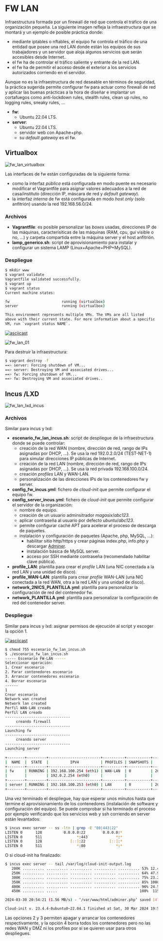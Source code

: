 # FW LAN

Infraestructura formada por un firewall de red que controla el tráfico de una organización pequeña. La siguiente imagen refleja la infraestructura que se montará y un ejemplo de posible práctica donde:

- mediante iptables o nftables, el equipo fw controla el tráfico de una entidad que posee una red LAN donde están los equipos de sus trabajadores y un servidor que aloja algunos servicios que serán accesibles desde Internet..
- el fw ha de controlar el tráfico saliente y entrante de la red LAN.
- el fw ha de permitir el acceso desde el exterior a los servicios autorizados corriendo en el servidor.

Aunque no es la infraestructura de red deseable en términos de seguridad, la práctica sugerida permite configurar fw para actuar como firewall de red y aplicar las buenas prácticas a la hora de diseñar e implantar un cortafuegos como anti-lockdown rules, stealth rules, clean up rules, no logging rules, sneaky rules, ...

- **fw**:
  - Ubuntu 22.04 LTS.
- **server**:
  - Ubuntu 22.04 LTS.
  - servidor web con Apache+php.
  - su *default gateway* es el fw.

## Virtualbox

![fw_lan_virtualbox](imagenes/fw_lan_virtualbox.svg)

Las interfaces de fw están configuradas de la siguiente forma:

- como la interfaz *pública* está configurada en modo puente es necesario modificar el Vagrantfile para asignar valores adecuados a la red de casa/instituto (dirección IP, máscara de red y *default gateway*).
- la interfaz *interna* de fw está configurada en modo *host only* (solo anfitrión) usando la red 192.168.56.0/24.

### Archivos

- **Vagrantfile**: es posible personalizar las *boxes* usadas, direcciones IP de las máquinas, caracterísiticas de las máquinas (RAM, cpu, gui visible o no, ...) y carpeta compartida entre la máquina server y el host anfitrión.
- **lamp_generico.sh**: script de aprovisionamiento para instalar y configurar un sistema LAMP (Linux+Apache+PHP+MySQL).

### Despliegue

```bash
$ mkdir www
$ vagrant validate
Vagrantfile validated successfully.
$ vagrant up
$ vagrant status
Current machine states:

fw                        running (virtualbox)
server                    running (virtualbox)

This environment represents multiple VMs. The VMs are all listed
above with their current state. For more information about a specific
VM, run `vagrant status NAME`.
```

[![asciicast](https://asciinema.org/a/7ywjBXEQ7tEsFXIaOQlevbIqc.svg)](https://asciinema.org/a/7ywjBXEQ7tEsFXIaOQlevbIqc)

![fw_lan_01](imagenes/fw_lan_01.png)

Para destruir la infraestructura:

```bash
$ vagrant destroy -f
==> server: Forcing shutdown of VM...
==> server: Destroying VM and associated drives...
==> fw: Forcing shutdown of VM...
==> fw: Destroying VM and associated drives..
```

## Incus /LXD

![fw_lan_lxd_incus](imagenes/fw_lan_lxd_incus.svg)

### Archivos

Similar para incus y lxd:

- **escenario_fw_lan_incus.sh**: script de despliegue de la infraestructura donde se puede controlar:
  - creación de la red WAN (nombre, dirección de red, rango de IPs asignadas por DHCP, ...). Se usa la red 192.0.2.0/24 (TEST-NET-1) para simular direcciones IP públicas de Internet.
  - creación de la red LAN (nombre, dirección de red, rango de IPs asignadas por DHCP, ...). Se usa la red privada 192.168.100.0/24.
  - creación *profiles* LAN y WAN-LAN.
  - personalización de las direcciones IPs de los contenedores fw y server.
- **config_fw_incus.yml**: fichero de *cloud-init* que permite configurar el equipo fw.
- **config_server_incus.yml**: fichero de *cloud-init* que permite configurar el servidor de la organización:
  - nombre de equipo.
  - creación de un usuario adminsitrador *magasix*/*abc123.*
  - aplicar contraseña al usuario por defecto *ubuntu*/*abc123.*
  - permite configurar caché APT para acelerar el proceso de descarga de paquetes.
  - instalación y configuración de paquetes (Apache, php, MySQL, ...):
    - habilitar sitio http/https y crear páginas index.php, info.php y descargar [Adminer](https://www.adminer.org/).
    - instalación básica de MySQL server.
    - acceso por SSH mediante contraseña (recomendado habilitar clave pública).
- **profile_LAN**: plantilla para crear el *profile* LAN (una NIC conectada a la red LAN y una unidad de disco).
- **profile_WAN-LAN**: plantilla para crear *profile* WAN-LAN (una NIC conectada a la red WAN, otra a la red LAN y una unidad de disco).
- **network_2NICS_PLANTILLA.yml**: plantilla para personalizar la configuración de red del contenedor fw.
- **network_PLANTILLA.yml**: plantilla para personalizar la configuración de red del contenedor server.

### Despliegue

Similar para incus y lxd: asignar permisos de ejecución al script y escoger la opción 1. 

[![asciicast](https://asciinema.org/a/XGGL8FnuLj5obejQRCR4cZB04.svg)](https://asciinema.org/a/XGGL8FnuLj5obejQRCR4cZB04)

```bash
$ chmod 755 escenario_fw_lan_incus.sh
$ ./escenario_fw_lan_incus.sh
----- Escenario FW-LAN -----
Seleccionar operación:
1. Crear escenario
2. Parar contenedores escenario
3. Arrancar contenedores escenario
4. Borrar escenario
------
1
Crear escenario
Network wan created
Network lan created
Perfil WAN-LAN creado
Perfil LAN creado
------------------------------
     creando firewall       
------------------------------
Launching fw
------------------------------
     creando server     
------------------------------
Launching server
 
+--------+---------+------------------------+----------+-----------+----------------------+
|  NAME  |  STATE  |          IPV4          | PROFILES | SNAPSHOTS |     LAST USED AT     |
+--------+---------+------------------------+----------+-----------+----------------------+
| fw     | RUNNING | 192.168.100.254 (eth1) | WAN-LAN  | 0         | 2024/03/30 20:44 CET |
|        |         | 192.0.2.254 (eth0)     |          |           |                      |
+--------+---------+------------------------+----------+-----------+----------------------+
| server | RUNNING | 192.168.100.253 (eth0) | LAN      | 0         | 2024/03/30 20:44 CET |
+--------+---------+------------------------+----------+-----------+----------------------+
```

Una vez terminado el despliegue, hay que esperar unos minutos hasta que termine el aprovisionamiento de los contenedores (instalación de software y configuración del equipo). Se puede comprobar si ha terminado el proceso por ejemplo verificando que los servicios web y ssh corriendo en server están levantados:

```bash
$ incus exec server -- ss -ltn | grep -E "80|443|22"
LISTEN 0      128          0.0.0.0:22        0.0.0.0:*          
LISTEN 0      511                *:443             *:*          
LISTEN 0      128             [::]:22           [::]:*          
LISTEN 0      511                *:80              *:* 
```

O si cloud-init ha finalizado:

```bash
$ incus exec server -- tail /var/log/cloud-init-output.log
   200K .......... .......... .......... .......... .......... 53% 12.4M 0s
   250K .......... .......... .......... .......... .......... 64% 47.9M 0s
   300K .......... .......... .......... .......... .......... 75% 23.2M 0s
   350K .......... .......... .......... .......... .......... 85% 1008K 0s
   400K .......... .......... .......... .......... .......... 96% 24.5M 0s
   450K .......... .....                                      100%  115M=0.3s

2024-03-30 20:54:21 (1.56 MB/s) - ‘/var/www/html/adminer.php’ saved [476603/476603]

Cloud-init v. 23.4.4-0ubuntu0~22.04.1 finished at Sat, 30 Mar 2024 19:54:22 +0000. Datasource DataSourceNoCloud [seed=/var/lib/cloud/seed/nocloud-net][dsmode=net].  Up 83.50 seconds
```

Las opciones 2 y 3 permiten apagar y arrancar los contenedores respectivamente, y la opción 4 borra todos los contenedores pero no las redes WAN y DMZ ni los profiles por si se quieren usar para otros despliegues.
